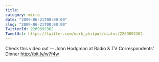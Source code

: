 ```yaml
---
title: 
category: micro
date: "2009-06-21T00:00:00"
slug: "2009-06-21T00:00:00"
TwitterId: 2269892362
TweetUrl: https://twitter.com/mark_philpot/status/2269892362
---
```


Check this video out -- John Hodgman at Radio & TV Correspondents' Dinner
http://bit.ly/w7f4w
